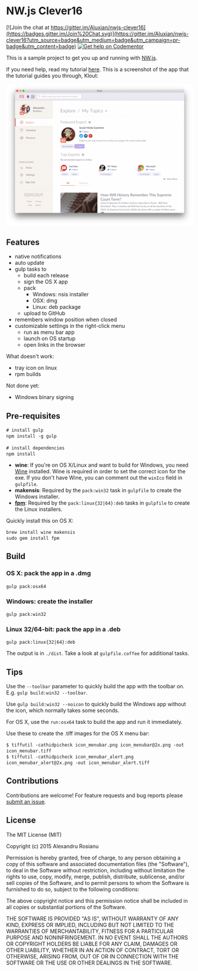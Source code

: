 # NW.js Clever16

[![Join the chat at https://gitter.im/Aluxian/nwjs-clever16](https://badges.gitter.im/Join%20Chat.svg)](https://gitter.im/Aluxian/nwjs-clever16?utm_source=badge&utm_medium=badge&utm_campaign=pr-badge&utm_content=badge)
[![Get help on Codementor](https://cdn.codementor.io/badges/get_help_github.svg)](https://www.codementor.io/aluxian)

This is a sample project to get you up and running with [NW.js](http://nwjs.io/).

If you need help, read my tutorial [here](http://blog.aluxian.com/how-to-create-cross-platform-desktop-apps-with-nw-js/). This is a screenshot of the app that the tutorial guides you through, Klout:

![Cross-platform screenshot](screenshot.jpg)

## Features

* native notifications
* auto update
* gulp tasks to
  * build each release
  * sign the OS X app
  * pack
    * Windows: nsis installer
    * OSX: dmg
    * Linux: deb package
  * upload to GitHub
* remembers window position when closed
* customizable settings in the right-click menu
  * run as menu bar app
  * launch on OS startup
  * open links in the browser

What doesn't work:

* tray icon on linux
* rpm builds

Not done yet:
* Windows binary signing

## Pre-requisites

    # install gulp
    npm install -g gulp

    # install dependencies
    npm install

* **wine**: If you're on OS X/Linux and want to build for Windows, you need [Wine](http://winehq.org/) installed. Wine is required in order
to set the correct icon for the exe. If you don't have Wine, you can comment out the `winIco` field in `gulpfile`.
* **makensis**: Required by the `pack:win32` task in `gulpfile` to create the Windows installer.
* [**fpm**](https://github.com/jordansissel/fpm): Required by the `pack:linux{32|64}:deb` tasks in `gulpfile` to create the Linux installers.

Quickly install this on OS X:

    brew install wine makensis
    sudo gem install fpm

## Build

### OS X: pack the app in a .dmg

    gulp pack:osx64

### Windows: create the installer

    gulp pack:win32

### Linux 32/64-bit: pack the app in a .deb

    gulp pack:linux{32|64}:deb

The output is in `./dist`. Take a look at `gulpfile.coffee` for additional tasks.

## Tips

Use the `--toolbar` parameter to quickly build the app with the toolbar on. E.g. `gulp build:win32 --toolbar`.

Use `gulp build:win32 --noicon` to quickly build the Windows app without the icon, which normally takes some seconds.

For OS X, use the `run:osx64` task to build the app and run it immediately.

Use these to create the .tiff images for the OS X menu bar:

    $ tiffutil -cathidpicheck icon_menubar.png icon_menubar@2x.png -out icon_menubar.tiff
    $ tiffutil -cathidpicheck icon_menubar_alert.png icon_menubar_alert@2x.png -out icon_menubar_alert.tiff

## Contributions

Contributions are welcome! For feature requests and bug reports please [submit an issue](https://github.com/Aluxian/nwjs-clever16/issues).

## License

The MIT License (MIT)

Copyright (c) 2015 Alexandru Rosianu

Permission is hereby granted, free of charge, to any person obtaining a copy
of this software and associated documentation files (the "Software"), to deal
in the Software without restriction, including without limitation the rights
to use, copy, modify, merge, publish, distribute, sublicense, and/or sell
copies of the Software, and to permit persons to whom the Software is
furnished to do so, subject to the following conditions:

The above copyright notice and this permission notice shall be included in all
copies or substantial portions of the Software.

THE SOFTWARE IS PROVIDED "AS IS", WITHOUT WARRANTY OF ANY KIND, EXPRESS OR
IMPLIED, INCLUDING BUT NOT LIMITED TO THE WARRANTIES OF MERCHANTABILITY,
FITNESS FOR A PARTICULAR PURPOSE AND NONINFRINGEMENT. IN NO EVENT SHALL THE
AUTHORS OR COPYRIGHT HOLDERS BE LIABLE FOR ANY CLAIM, DAMAGES OR OTHER
LIABILITY, WHETHER IN AN ACTION OF CONTRACT, TORT OR OTHERWISE, ARISING FROM,
OUT OF OR IN CONNECTION WITH THE SOFTWARE OR THE USE OR OTHER DEALINGS IN THE
SOFTWARE.
